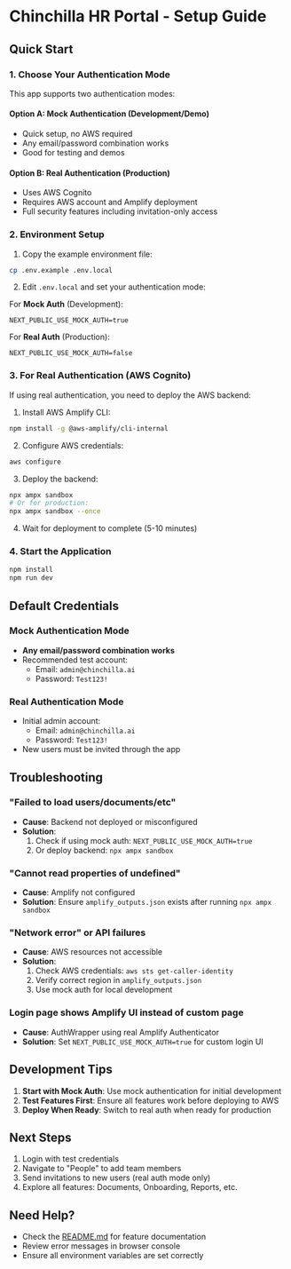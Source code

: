 # Chinchilla HR Portal - Setup Guide

## Quick Start

### 1. Choose Your Authentication Mode

This app supports two authentication modes:

#### Option A: Mock Authentication (Development/Demo)
- Quick setup, no AWS required
- Any email/password combination works
- Good for testing and demos

#### Option B: Real Authentication (Production)
- Uses AWS Cognito
- Requires AWS account and Amplify deployment
- Full security features including invitation-only access

### 2. Environment Setup

1. Copy the example environment file:
```bash
cp .env.example .env.local
```

2. Edit `.env.local` and set your authentication mode:

For **Mock Auth** (Development):
```env
NEXT_PUBLIC_USE_MOCK_AUTH=true
```

For **Real Auth** (Production):
```env
NEXT_PUBLIC_USE_MOCK_AUTH=false
```

### 3. For Real Authentication (AWS Cognito)

If using real authentication, you need to deploy the AWS backend:

1. Install AWS Amplify CLI:
```bash
npm install -g @aws-amplify/cli-internal
```

2. Configure AWS credentials:
```bash
aws configure
```

3. Deploy the backend:
```bash
npx ampx sandbox
# Or for production:
npx ampx sandbox --once
```

4. Wait for deployment to complete (5-10 minutes)

### 4. Start the Application

```bash
npm install
npm run dev
```

## Default Credentials

### Mock Authentication Mode
- **Any email/password combination works**
- Recommended test account:
  - Email: `admin@chinchilla.ai`
  - Password: `Test123!`

### Real Authentication Mode
- Initial admin account:
  - Email: `admin@chinchilla.ai`
  - Password: `Test123!`
- New users must be invited through the app

## Troubleshooting

### "Failed to load users/documents/etc"
- **Cause**: Backend not deployed or misconfigured
- **Solution**: 
  1. Check if using mock auth: `NEXT_PUBLIC_USE_MOCK_AUTH=true`
  2. Or deploy backend: `npx ampx sandbox`

### "Cannot read properties of undefined"
- **Cause**: Amplify not configured
- **Solution**: Ensure `amplify_outputs.json` exists after running `npx ampx sandbox`

### "Network error" or API failures
- **Cause**: AWS resources not accessible
- **Solution**: 
  1. Check AWS credentials: `aws sts get-caller-identity`
  2. Verify correct region in `amplify_outputs.json`
  3. Use mock auth for local development

### Login page shows Amplify UI instead of custom page
- **Cause**: AuthWrapper using real Amplify Authenticator
- **Solution**: Set `NEXT_PUBLIC_USE_MOCK_AUTH=true` for custom login UI

## Development Tips

1. **Start with Mock Auth**: Use mock authentication for initial development
2. **Test Features First**: Ensure all features work before deploying to AWS
3. **Deploy When Ready**: Switch to real auth when ready for production

## Next Steps

1. Login with test credentials
2. Navigate to "People" to add team members
3. Send invitations to new users (real auth mode only)
4. Explore all features: Documents, Onboarding, Reports, etc.

## Need Help?

- Check the [README.md](./README.md) for feature documentation
- Review error messages in browser console
- Ensure all environment variables are set correctly